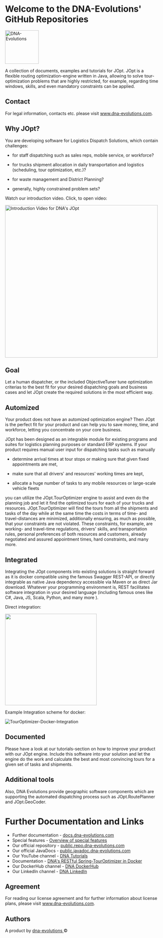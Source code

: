 # Welcome to the DNA-Evolutions' GitHub Repositories

<a href="https://dna-evolutions.com/" target="_blank"><img src="https://docs.dna-evolutions.com/indexres/dna-temp-logo.png" width="110"
title="DNA-Evolutions" alt="DNA-Evolutions"></a>

A collection of documents, examples and tutorials for JOpt. 
JOpt is a flexible routing optimization-engine written in Java, allowing to solve tour-optimization problems that are highly restricted, for example, regarding time windows, skills, and even mandatory constraints can be applied.


## Contact
For legal information, contacts etc. please visit <a href="https://www.dna-evolutions.com" target="_blank">www.dna-evolutions.com</a>.


## Why JOpt?
You are developing software for Logistics Dispatch Solutions, which contain challenges:

- for staff dispatching such as sales reps, mobile service, or workforce?

- for trucks shipment allocation in daily transportation and logistics (scheduling, tour optimization, etc.)?

- for waste management and District Planning?

- generally, highly constrained problem sets?

Watch our introduction video. Click, to open video:

<a href="https://www.youtube.com/watch?v=U4mDQGnZGZs" target="_blank"><img src="https://dna-evolutions.com/wp-content/uploads/2021/02/joptIntrox169_small.png" width="500"
title="Introduction Video for DNA's JOpt" alt="Introduction Video for DNA's JOpt"></a>



## Goal
Let a human dispatcher, or the included ObjectiveTuner tune optimization criterias to the best fit for your desired dispatching goals and business cases and let JOpt create the required solutions in the most efficient way.


 
## Automized
Your product does not have an automized optimization engine? Then JOpt is the perfect fit for your product and can help you to save money, time, and workforce, letting you concentrate on your core business.

JOpt has been designed as an integrable module for existing programs and suites for logistics planning purposes or standard ERP systems. If your product requires manual user input for dispatching tasks such as manually

- determine arrival times at tour stops or making sure that given fixed appointments are met,

- make sure that all drivers' and resources' working times are kept,

- allocate a huge number of tasks to any mobile resources or large-scale vehicle fleets

you can utilize the JOpt.TourOptimizer engine to assist and even do the planning job and let it find the optimized tours for each of your trucks and resources. JOpt.TourOptimizer will find the tours from all the shipments and tasks of the day while at the same time the costs in terms of time- and travel-distances are minimized, additionally ensuring, as much as possible, that your constraints are not violated. These constraints, for example, are working- and travel-time regulations, drivers' skills, and transportation rules, personal preferences of both resources and customers, already negotiated and assured appointment times, hard constraints, and many more.


## Integrated 
Integrating the JOpt components into existing solutions is straight forward as it is docker compatible using the famous Swagger REST-API, or directly integrable as native Java dependency accessible via Maven or as direct Jar download. Whatever your programming environment is, REST facilitates software integration in your desired language (including famous ones like C#, Java, JS, Scala, Python, and many more ). 


Direct integration:

<img src="https://docs.dna-evolutions.com/indexres/dna-evolutions-product-infographic-jopt-direct-integration-highres.svg" data-canonical-src="https://docs.dna-evolutions.com/indexres/dna-evolutions-product-infographic-jopt-direct-integration-highres.svg" width="300" />

Example Integration scheme for docker:

![TourOptimizer-Docker-Integration](https://docs.dna-evolutions.com/rest/touroptimizer/res/touroptimizer-cloud-integration-highres.svg)



## Documented 
Please have a look at our tutorials-section on how to improve your product with our JOpt engine. Include this software into your solution and let the engine do the work and calculate the best and most convincing tours for a given set of tasks and shipments.



## Additional tools
Also, DNA Evolutions provide geographic software components which are supporting the automated dispatching process such as JOpt.RoutePlanner and JOpt.GeoCoder. 



# Further Documentation and Links

- Further documentation 	- <a href="https://docs.dna-evolutions.com" target="_blank">docs.dna-evolutions.com</a>
- Special features 	- <a href="https://docs.dna-evolutions.com/overview_docs/special_features/Special_Features.html" target="_blank">Overview of special features</a>
- Our official repository 	- <a href="https://public.repo.dna-evolutions.com" target="_blank">public.repo.dna-evolutions.com</a>
- Our official JavaDocs 		- <a href="https://public.javadoc.dna-evolutions.com" target="_blank">public.javadoc.dna-evolutions.com</a>
- Our YouTube channel - <a href="https://www.youtube.com/channel/UCzfZjJLp5Rrk7U2UKsOf8Fw" target="_blank">DNA Tutorials</a>
- Documentation - <a href="https://docs.dna-evolutions.com/rest/touroptimizer/rest_touroptimizer.html" target="_blank">DNA's RESTful Spring-TourOptimizer in Docker </a>
- Our DockerHub channel - <a href="https://hub.docker.com/u/dnaevolutions" target="_blank">DNA DockerHub</a>
- Our LinkedIn channel - <a href="https://www.linkedin.com/company/dna-evolutions/" target="_blank">DNA LinkedIn</a>



## Agreement
For reading our license agreement and for further information about license plans, please visit <a href="https://www.dna-evolutions.com" target="_blank">www.dna-evolutions.com</a>.


## Authors
A product by [dna-evolutions ](https://www.dna-evolutions.com)&copy;
